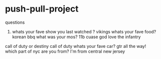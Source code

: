 # push-pull-project


questions 

1) whats your fave show you last watched ?
vikings
whats your fave food?
korean bbq 
what was your mos?
11b cuase god love the infantry

call of duty or destiny 
call of duty
whats your fave car?
gtr all the way!
which part of nyc are you from?
I'm from central new jersey